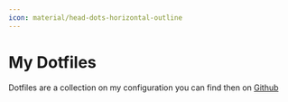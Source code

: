 ```yaml
---
icon: material/head-dots-horizontal-outline
---
```


# My Dotfiles

Dotfiles are a collection on my configuration you can find then on [Github](https://github.com/hanndoddi/dotfiles)